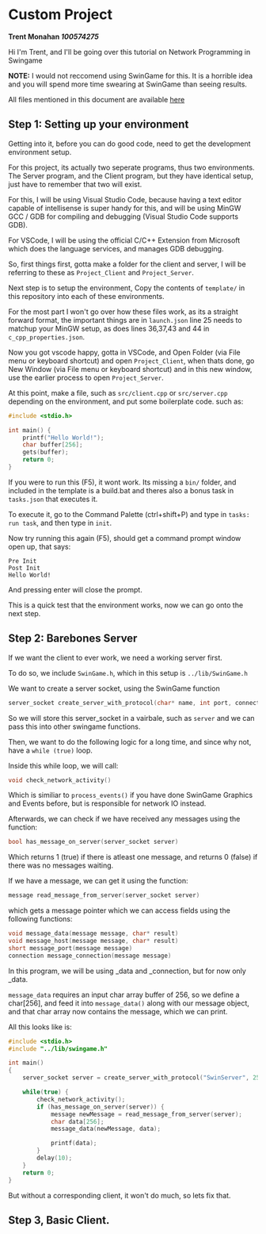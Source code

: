 # Custom Project
**Trent Monahan *100574275***

Hi I'm Trent, and I'll be going over this tutorial on Network Programming in Swingame

**NOTE:** I would not reccomend using SwinGame for this. It is a horrible idea and you will spend more time swearing at SwinGame than seeing results.

All files mentioned in this document are available [here](http://github.com/SinZ163/IntroToProgramming_Project)

## Step 1: Setting up your environment
Getting into it, before you can do good code, need to get the development environment setup.

For this project, its actually two seperate programs, thus two environments. The Server program, and the Client program, but they have identical setup, just have to remember that two will exist.

For this, I will be using Visual Studio Code, because having a text editor capable of intellisense is super handy for this, and will be using MinGW GCC / GDB for compiling and debugging (Visual Studio Code supports GDB).

For VSCode, I will be using the official C/C++ Extension from Microsoft which does the language services, and manages GDB debugging.

So, first things first, gotta make a folder for the client and server, I will be referring to these as `Project_Client` and `Project_Server`.

Next step is to setup the environment, Copy the contents of `template/` in this repository into each of these environments.

For the most part I won't go over how these files work, as its a straight forward format, the important things are in `launch.json` line 25 needs to matchup your MinGW setup, as does lines 36,37,43 and 44 in `c_cpp_properties.json`.

Now you got vscode happy, gotta in VSCode, and Open Folder (via File menu or keyboard shortcut) and open `Project_Client`, when thats done, go New Window (via File menu or keyboard shortcut) and in this new window, use the earlier process to open `Project_Server`.

At this point, make a file, such as `src/client.cpp` or `src/server.cpp` depending on the environment, and put some boilerplate code. such as:
```c
#include <stdio.h>

int main() {
    printf("Hello World!");
    char buffer[256];
    gets(buffer);
    return 0;
}
```

If you were to run this (F5), it wont work. Its missing a `bin/` folder, and included in the template is a build.bat and theres also a bonus task in `tasks.json` that executes it.

To execute it, go to the Command Palette (ctrl+shift+P) and type in `tasks: run task`, and then type in `init`.

Now try running this again (F5), should get a command prompt window open up, that says:
```
Pre Init
Post Init
Hello World!
```
And pressing enter will close the prompt.

This is a quick test that the environment works, now we can go onto the next step.

## Step 2: Barebones Server

If we want the client to ever work, we need a working server first.

To do so, we include `SwinGame.h`, which in this setup is `../lib/SwinGame.h`

We want to create a server socket, using the SwinGame function
```c
server_socket create_server_with_protocol(char* name, int port, connection_type protocol)
```

So we will store this server_socket in a vairbale, such as `server` and we can pass this into other swingame functions.

Then, we want to do the following logic for a long time, and since why not, have a `while (true)` loop.

Inside this while loop, we will call:
```c
void check_network_activity()
```
Which is similiar to `process_events()` if you have done SwinGame Graphics and Events before, but is responsible for network IO instead.

Afterwards, we can check if we have received any messages using the function:
```c
bool has_message_on_server(server_socket server)
```
Which returns 1 (true) if there is atleast one message, and returns 0 (false) if there was no messages waiting.

If we have a message, we can get it using the function:
```c
message read_message_from_server(server_socket server)
```
which gets a message pointer which we can access fields using the following functions:
```c
void message_data(message message, char* result)
void message_host(message message, char* result)
short message_port(message message)
connection message_connection(message message)
```
In this program, we will be using _data and _connection, but for now only _data.

`message_data` requires an input char array buffer of 256,
so we define a char[256], and feed it into `message_data()` along with our message object, and that char array now contains the message, which we can print.

All this looks like is:
```c
#include <stdio.h>
#include "../lib/swingame.h"

int main()
{
    server_socket server = create_server_with_protocol("SwinServer", 25565, TCP);

    while(true) {
        check_network_activity();
        if (has_message_on_server(server)) {
            message newMessage = read_message_from_server(server);
            char data[256];
            message_data(newMessage, data);

            printf(data);
        }
        delay(10);
    }
    return 0;
}
```
But without a corresponding client, it won't do much, so lets fix that.

## Step 3, Basic Client.